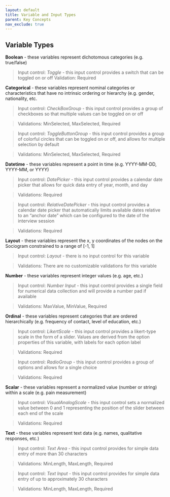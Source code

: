```yaml
---
layout: default
title: Variable and Input Types
parent: Key Concepts
nav_exclude: true
---
```

## Variable Types

**Boolean** - these variables represent dichotomous categories (e.g. true/false)

> Input control: _Toggle_ - this input control provides a switch that can be toggled on or off
> Validation: Required

**Categorical** - these variables represent nominal categories or characteristics that have no intrinsic ordering or hierarchy (e.g. gender, nationality, etc.

> Input control: _CheckBoxGroup_ - this input control provides a group of checkboxes so that multiple values can be toggled on or off

> Validations: MinSelected, MaxSelected, Required

> Input control: _ToggleButtonGroup_ - this input control provides a group of colorful circles that can be toggled on or off, and allows for multiple selection by default

> Validations: MinSelected, MaxSelected, Required

**Datetime** - these variables represent a point in time (e.g. YYYY-MM-DD, YYYY-MM, or YYYY)

> Input control: _DatePicker_ - this input control provides a calendar date picker that allows for quick data entry of year, month, and day

> Validations: Required

> Input control: _RelativeDatePicker_ - this input control provides a calendar date picker that automatically limits available dates relative to an “anchor date” which can be configured to the date of the interview session

> Validations: Required

**Layout** - these variables represent the x, y coordinates of the nodes on the Sociogram constrained to a range of [-1, 1]

> Input control: _Layout_ - there is no input control for this variable

> Validations: There are no customizable validations for this variable

**Number** - these variables represent integer values (e.g. age, etc.)

> Input control: _Number Input_ - this input control provides a single field for numerical data collection and will provide a number pad if available

> Validations: MaxValue, MinValue, Required

**Ordinal** - these variables represent categories that are ordered hierarchically (e.g. frequency of contact, level of education, etc.)

> Input control: _LikertScale_ - this input control provides a likert-type scale in the form of a slider. Values are derived from the option properties of this variable, with labels for each option label

> Validations: Required

> Input control: _RadioGroup_ - this input control provides a group of options and allows for a single choice

> Validations: Required

**Scalar** - these variables represent a normalized value (number or string) within a scale (e.g. pain measurement)

> Input control: _VisualAnalogScale_ - this input control sets a normalized value between 0 and 1 representing the position of the slider between each end of the scale

> Validations: Required

**Text** - these variables represent text data (e.g. names, qualitative responses, etc.)

> Input control: _Text Area_ - this input control provides for simple data entry of more than 30 characters

> Validations: MinLength, MaxLength, Required

> Input control: _Text Input_ - this input control provides for simple data entry of up to approximately 30 characters

> Validations: MinLength, MaxLength, Required

